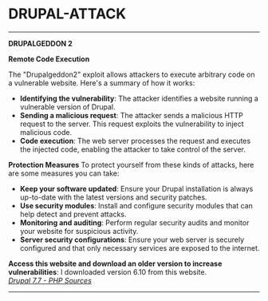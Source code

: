 # DRUPAL-ATTACK

---
**DRUPALGEDDON 2**

**Remote Code Execution**

The "Drupalgeddon2" exploit allows attackers to execute arbitrary code on a vulnerable website. Here's a summary of how it works:
- **Identifying the vulnerability**: The attacker identifies a website running a vulnerable version of Drupal.
- **Sending a malicious request**: The attacker sends a malicious HTTP request to the server. This request exploits the vulnerability to inject malicious code.
- **Code execution**: The web server processes the request and executes the injected code, enabling the attacker to take control of the server.

**Protection Measures**
To protect yourself from these kinds of attacks, here are some measures you can take:
- **Keep your software updated**: Ensure your Drupal installation is always up-to-date with the latest versions and security patches.
- **Use security modules**: Install and configure security modules that can help detect and prevent attacks.
- **Monitoring and auditing**: Perform regular security audits and monitor your website for suspicious activity.
- **Server security configurations**: Ensure your web server is securely configured and that only necessary services are exposed to the internet.

**Access this website and download an older version to increase vulnerabilities**: I downloaded version 6.10 from this website.  
*[Drupal 7.7 - PHP Sources](https://phpsources.net/script/php/cms/427-17_drupal,7.7)*

---

